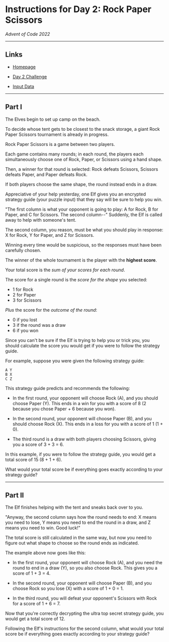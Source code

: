# Instructions for Day 2: Rock Paper Scissors

*Advent of Code 2022*

---

## Links

- [Homepage](https://adventofcode.com/2022)

- [Day 2 Challenge](https://adventofcode.com/2022/day/2)

- [Input Data](input.txt)

---

## Part I

The Elves begin to set up camp on the beach.

To decide whose tent gets to be closest to the snack storage, a giant Rock Paper Scissors tournament is already in progress.

Rock Paper Scissors is a game between two players.

Each game contains many rounds; in each round, the players each simultaneously choose one of Rock, Paper, or Scissors using a hand shape.

Then, a winner for that round is selected: Rock defeats Scissors, Scissors defeats Paper, and Paper defeats Rock.

If both players choose the same shape, the round instead ends in a draw.

Appreciative of your help yesterday, one Elf gives you an encrypted strategy guide (your puzzle input) that they say will be sure to help you win.

"The first column is what your opponent is going to play: A for Rock, B for Paper, and C for Scissors. The second column--" Suddenly, the Elf is called away to help with someone's tent.

The second column, you reason, must be what you should play in response: X for Rock, Y for Paper, and Z for Scissors.

Winning every time would be suspicious, so the responses must have been carefully chosen.

The winner of the whole tournament is the player with the **highest score**.

Your total score is the *sum of your scores for each round*.

The score for a single round is the *score for the shape* you selected:

- 1 for Rock
- 2 for Paper
- 3 for Scissors

*Plus* the score for the *outcome of the round*:

- 0 if you lost
- 3 if the round was a draw
- 6 if you won

Since you can't be sure if the Elf is trying to help you or trick you, you should calculate the score you would get if you were to follow the strategy guide.

For example, suppose you were given the following strategy guide:

```
A Y
B X
C Z
```

This strategy guide predicts and recommends the following:

- In the first round, your opponent will choose Rock (A), and you should choose Paper (Y). This ends in a win for you with a score of 8 (2 because you chose Paper + 6 because you won).

- In the second round, your opponent will choose Paper (B), and you should choose Rock (X). This ends in a loss for you with a score of 1 (1 + 0).

- The third round is a draw with both players choosing Scissors, giving you a score of 3 + 3 = 6.

In this example, if you were to follow the strategy guide, you would get a total score of 15 (8 + 1 + 6).

What would your total score be if everything goes exactly according to your strategy guide?

---

## Part II

The Elf finishes helping with the tent and sneaks back over to you.

"Anyway, the second column says how the round needs to end: X means you need to lose, Y means you need to end the round in a draw, and Z means you need to win. Good luck!"

The total score is still calculated in the same way, but now you need to figure out what shape to choose so the round ends as indicated.

The example above now goes like this:

- In the first round, your opponent will choose Rock (A), and you need the round to end in a draw (Y), so you also choose Rock. This gives you a score of 1 + 3 = 4.

- In the second round, your opponent will choose Paper (B), and you choose Rock so you lose (X) with a score of 1 + 0 = 1.

- In the third round, you will defeat your opponent's Scissors with Rock for a score of 1 + 6 = 7.

Now that you're correctly decrypting the ultra top secret strategy guide, you would get a total score of 12.

Following the Elf's instructions for the second column, what would your total score be if everything goes exactly according to your strategy guide?
